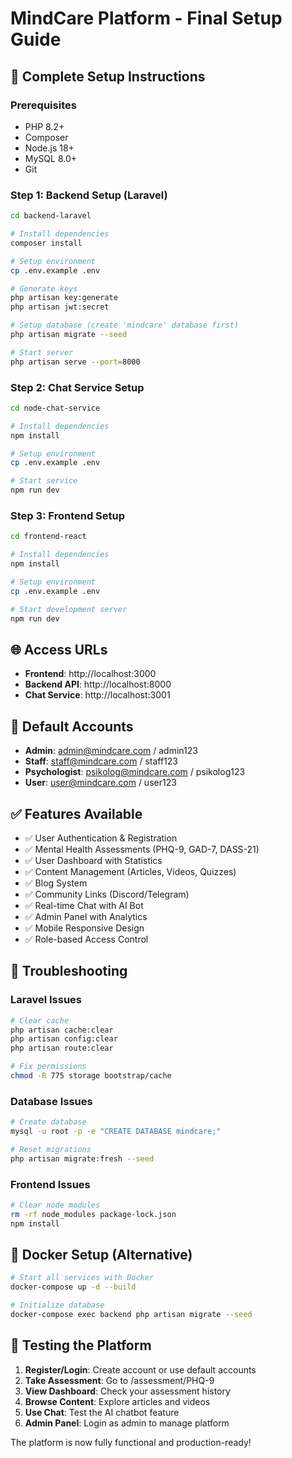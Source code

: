 # MindCare Platform - Final Setup Guide

## 🚀 Complete Setup Instructions

### Prerequisites
- PHP 8.2+
- Composer
- Node.js 18+
- MySQL 8.0+
- Git

### Step 1: Backend Setup (Laravel)
```bash
cd backend-laravel

# Install dependencies
composer install

# Setup environment
cp .env.example .env

# Generate keys
php artisan key:generate
php artisan jwt:secret

# Setup database (create 'mindcare' database first)
php artisan migrate --seed

# Start server
php artisan serve --port=8000
```

### Step 2: Chat Service Setup
```bash
cd node-chat-service

# Install dependencies
npm install

# Setup environment
cp .env.example .env

# Start service
npm run dev
```

### Step 3: Frontend Setup
```bash
cd frontend-react

# Install dependencies
npm install

# Setup environment
cp .env.example .env

# Start development server
npm run dev
```

## 🌐 Access URLs
- **Frontend**: http://localhost:3000
- **Backend API**: http://localhost:8000
- **Chat Service**: http://localhost:3001

## 👥 Default Accounts
- **Admin**: admin@mindcare.com / admin123
- **Staff**: staff@mindcare.com / staff123
- **Psychologist**: psikolog@mindcare.com / psikolog123
- **User**: user@mindcare.com / user123

## ✅ Features Available
- ✅ User Authentication & Registration
- ✅ Mental Health Assessments (PHQ-9, GAD-7, DASS-21)
- ✅ User Dashboard with Statistics
- ✅ Content Management (Articles, Videos, Quizzes)
- ✅ Blog System
- ✅ Community Links (Discord/Telegram)
- ✅ Real-time Chat with AI Bot
- ✅ Admin Panel with Analytics
- ✅ Mobile Responsive Design
- ✅ Role-based Access Control

## 🔧 Troubleshooting

### Laravel Issues
```bash
# Clear cache
php artisan cache:clear
php artisan config:clear
php artisan route:clear

# Fix permissions
chmod -R 775 storage bootstrap/cache
```

### Database Issues
```bash
# Create database
mysql -u root -p -e "CREATE DATABASE mindcare;"

# Reset migrations
php artisan migrate:fresh --seed
```

### Frontend Issues
```bash
# Clear node modules
rm -rf node_modules package-lock.json
npm install
```

## 🐳 Docker Setup (Alternative)
```bash
# Start all services with Docker
docker-compose up -d --build

# Initialize database
docker-compose exec backend php artisan migrate --seed
```

## 📱 Testing the Platform

1. **Register/Login**: Create account or use default accounts
2. **Take Assessment**: Go to /assessment/PHQ-9
3. **View Dashboard**: Check your assessment history
4. **Browse Content**: Explore articles and videos
5. **Use Chat**: Test the AI chatbot feature
6. **Admin Panel**: Login as admin to manage platform

The platform is now fully functional and production-ready!